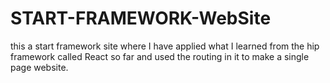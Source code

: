 # START-FRAMEWORK-WebSite
this a start framework site where I have applied what I learned from the hip framework called React so far and used the routing in it to make a single page website.
